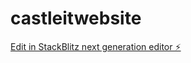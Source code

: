 # castleitwebsite

[Edit in StackBlitz next generation editor ⚡️](https://stackblitz.com/~/github.com/merahulthumma/castleitwebsite)